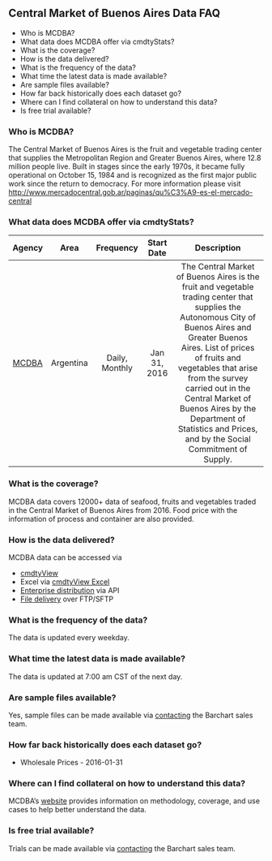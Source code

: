## Central Market of Buenos Aires Data FAQ
* Who is MCDBA?
* What data does MCDBA offer via cmdtyStats?
* What is the coverage?
* How is the data delivered?
* What is the frequency of the data?
* What time the latest data is made available?
* Are sample files available?
* How far back historically does each dataset go?
* Where can I find collateral on how to understand this data?
* Is free trial available?

### Who is MCDBA?
The Central Market of Buenos Aires is the fruit and vegetable trading center that supplies the Metropolitan Region and Greater Buenos Aires, where 12.8 million people live. Built in stages since the early 1970s, it became fully operational on October 15, 1984 and is recognized as the first major public work since the return to democracy. For more information please visit http://www.mercadocentral.gob.ar/paginas/qu%C3%A9-es-el-mercado-central

### What data does MCDBA offer via cmdtyStats?
|Agency                            | Area | Frequency | Start Date | Description |
| :---------------------: | :----------: | :----------: | :----------: | :----------: | 
| [MCDBA](https://www.barchart.com/cmdty/data/fundamental/explore/MCDBA) | Argentina | Daily, Monthly | Jan 31, 2016 | The Central Market of Buenos Aires is the fruit and vegetable trading center that supplies the Autonomous City of Buenos Aires and Greater Buenos Aires. List of prices of fruits and vegetables that arise from the survey carried out in the Central Market of Buenos Aires by the Department of Statistics and Prices, and by the Social Commitment of Supply. |

### What is the coverage?
MCDBA data covers 12000+ data of seafood, fruits and vegetables traded in the Central Market of Buenos Aires from 2016. Food price with the information of process and container are also provided.

### How is the data delivered?
MCDBA data can be accessed via
* [cmdtyView](https://www.barchart.com/cmdty/trading/cmdtyview)
* Excel via [cmdtyView Excel](https://www.barchart.com/cmdty/trading/cmdtyview-excel)
* [Enterprise distribution](https://www.barchart.com/cmdty/contact) via API
* [File delivery](https://www.barchart.com/cmdty/contact) over FTP/SFTP

### What is the frequency of the data?
The data is updated every weekday.

### What time the latest data is made available?
The data is updated at 7:00 am CST of the next day.

### Are sample files available?
Yes, sample files can be made available via [contacting](https://www.barchart.com/cmdty/contact) the Barchart sales team.

### How far back historically does each dataset go?
* Wholesale Prices - 2016-01-31

### Where can I find collateral on how to understand this data?
MCDBA’s [website](http://www.mercadocentral.gob.ar/informaci%C3%B3n/precios-mayoristas) provides information on methodology, coverage, and use cases to help better understand the data.

### Is free trial available?
Trials can be made available via [contacting](https://www.barchart.com/cmdty/contact) the Barchart sales team.
